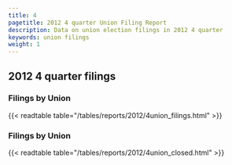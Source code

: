 ```yaml
---
title: 4
pagetitle: 2012 4 quarter Union Filing Report
description: Data on union election filings in 2012 4 quarter 
keywords: union filings
weight: 1
---
```


## 2012 4 quarter filings

### Filings by Union
{{< readtable table="/tables/reports/2012/4union_filings.html" >}}

### Filings by Union
{{< readtable table="/tables/reports/2012/4union_closed.html" >}}
